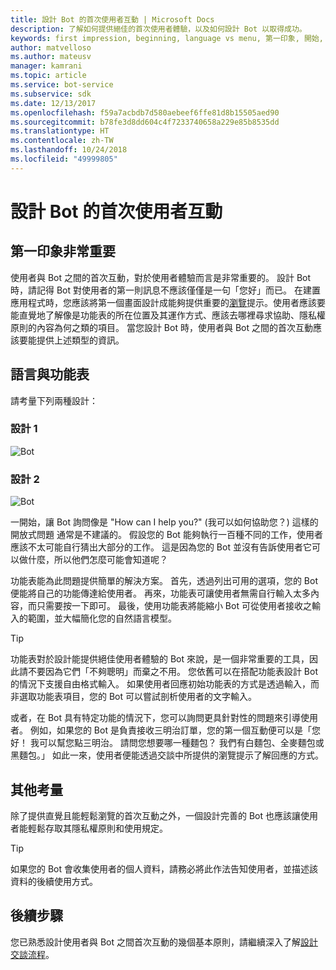 ```yaml
---
title: 設計 Bot 的首次使用者互動 | Microsoft Docs
description: 了解如何提供絕佳的首次使用者體驗，以及如何設計 Bot 以取得成功。
keywords: first impression, beginning, language vs menu, 第一印象, 開始, 語言與功能表
author: matvelloso
ms.author: mateusv
manager: kamrani
ms.topic: article
ms.service: bot-service
ms.subservice: sdk
ms.date: 12/13/2017
ms.openlocfilehash: f59a7acbdb7d580aebeef6ffe81d8b15505aed90
ms.sourcegitcommit: b78fe3d8dd604c4f7233740658a229e85b8535dd
ms.translationtype: HT
ms.contentlocale: zh-TW
ms.lasthandoff: 10/24/2018
ms.locfileid: "49999805"
---
```

# <a name="design-a-bots-first-user-interaction"></a>設計 Bot 的首次使用者互動

## <a name="first-impressions-matter"></a>第一印象非常重要

使用者與 Bot 之間的首次互動，對於使用者體驗而言是非常重要的。 設計 Bot 時，請記得 Bot 對使用者的第一則訊息不應該僅僅是一句「您好」而已。 在建置應用程式時，您應該將第一個畫面設計成能夠提供重要的[瀏覽](bot-service-design-navigation.md)提示。使用者應該要能直覺地了解像是功能表的所在位置及其運作方式、應該去哪裡尋求協助、隱私權原則的內容為何之類的項目。 當您設計 Bot 時，使用者與 Bot 之間的首次互動應該要能提供上述類型的資訊。 

## <a name="language-versus-menus"></a>語言與功能表 

請考量下列兩種設計：

### <a name="design-1"></a>設計 1

![Bot](~/media/bot-service-design-first-interaction/hello1.png)


### <a name="design-2"></a>設計 2

![Bot](~/media/bot-service-design-first-interaction/hello2.png)

一開始，讓 Bot 詢問像是 "How can I help you?" (我可以如何協助您？) 這樣的開放式問題 通常是不建議的。 假設您的 Bot 能夠執行一百種不同的工作，使用者應該不太可能自行猜出大部分的工作。 這是因為您的 Bot 並沒有告訴使用者它可以做什麼，所以他們怎麼可能會知道呢？

功能表能為此問題提供簡單的解決方案。 首先，透過列出可用的選項，您的 Bot 便能將自己的功能傳達給使用者。 再來，功能表可讓使用者無需自行輸入太多內容，而只需要按一下即可。 最後，使用功能表將能縮小 Bot 可從使用者接收之輸入的範圍，並大幅簡化您的自然語言模型。 

> [!TIP]
> 功能表對於設計能提供絕佳使用者體驗的 Bot 來說，是一個非常重要的工具，因此請不要因為它們「不夠聰明」而棄之不用。 您依舊可以在搭配功能表設計 Bot 的情況下支援自由格式輸入。 如果使用者回應初始功能表的方式是透過輸入，而非選取功能表項目，您的 Bot 可以嘗試剖析使用者的文字輸入。 

或者，在 Bot 具有特定功能的情況下，您可以詢問更具針對性的問題來引導使用者。 例如，如果您的 Bot 是負責接收三明治訂單，您的第一個互動便可以是「您好！ 我可以幫您點三明治。 請問您想要哪一種麵包？ 我們有白麵包、全麥麵包或黑麵包。」 如此一來，使用者便能透過交談中所提供的瀏覽提示了解回應的方式。

## <a name="other-considerations"></a>其他考量

除了提供直覺且能輕鬆瀏覽的首次互動之外，一個設計完善的 Bot 也應該讓使用者能輕鬆存取其隱私權原則和使用規定。 

> [!TIP]
> 如果您的 Bot 會收集使用者的個人資料，請務必將此作法告知使用者，並描述該資料的後續使用方式。

## <a name="next-steps"></a>後續步驟

您已熟悉設計使用者與 Bot 之間首次互動的幾個基本原則，請繼續深入了解[設計交談流程](~/bot-service-design-conversation-flow.md)。
